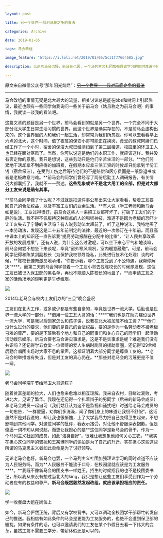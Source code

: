 ```yaml
---

layout: post

title: 另一个世界——我对马鹿之争的看法

categories: Archive

date: 2019-01-05

tags: 马会改组

image_feature: "https://i.loli.net/2019/01/06/5c31f77664585.jpg"

description: 无论老马会也好，新马会也罢，一个马列主义社团加强理论学习的同时难道不应该为人民服务吗，而为人民服务不能流于口号，在校园里就应该是为工友服务。

---
```


原文来自微信公众号“那年阳光灿烂”：~~[另一个世界——我对马鹿之争的看法](https://archive.li/fZ8wN#selection-21.1-21.17)~~

---

马会改组的事情无疑是北大最大的流量，相关讨论总是能在bbs和树洞上引起热议，最近也颇有一些同学向我询问一些关于前马会（姑且称之为前马会吧）的事情，我就谈一谈我的看法吧。

这篇文章的题目是另一个世界，前马会看到的就是另一个世界，一个完全不同于大部分北大学生日常生活习惯的世界。而这个世界是确实存在的，不是前马会虚构出来的。这个世界里的人和我们一起生活，却常常为我们所忽视。你可以去看看早上六点的北大，这个时间，值了夜班的保安小哥可能正在换岗，食堂的叔叔阿姨们已经工作了一个小时，宿舍的保洁大叔已经清扫到了第二层楼道，校园里的环卫工人也已经在面对寒风了。当然，你可以说这是他们的本职工作，就应该这样。我并没有否定你的意思，我只是想说，这些劳动只是他们辛苦生活的一部分。**他们劳累地干活却拿不到应得的加班费，在假期本应拿三倍工资的时候却只能拿到半份工钱（宿舍保洁），在受到工伤之后等待他们的不是赔偿和医疗费而是一纸辞退书或者是老板故意刁难。**前马会的同学们曾经写了两份后勤工人调研报告，有关情况大都囊括了，我就不一一赘述。**这些乱象或许不是北大用工的全部，但是对大部分工友来说是确有其事。**

**前马会同学做了什么呢？不过就是把这件事公布出来让大家看看，帮着工友要回自己的合法权益，以及丰富工友们的业余生活。**有人说（学工老师和新马会如是说），工友过得很好，前马会这些人一来把工友都吓坏了，打破了工友们的宁静的生活。我不得不佩服持这种观点的人的甩锅神技，难道不是因为老板的恐吓才让工友失去了宁静的生活吗？有人说劳动法太超前了，听了这种说法，我特地买了一本劳动法，发现这是二十五年前制定的法律，最近的一次修订在十年前。而且高中课本上的知识还一直告诉我“提高劳动报酬在分配中的比重”，“让人民共享改革开放的发展成果”。还有人说，为什么这么过激呢，可以坐下来心平气和地谈嘛，前马会何尝不想坐下来谈呢，毕竟“窗外寒风凛冽，室内暖意融融”。可是，前马会同学记得和陈某剑副校长（为保护我校领导隐私，此处进行技术化处理）谈的时候，**陈校长慷慨激昂地承诺，“你告诉我，哪个工友受到了不公待遇，我帮你解决”****，而第二天前马会同学领着一个工友小哥去找陈校长的时候却发现，这位工友已被记入保卫部的黑名单，再也不能踏入陈校长的地盘了。**而申请工友之家的活动场地的谈判更是举步维艰。

![](https://i.loli.net/2019/01/06/5c31f770020d4.jpg)

<figcaption>2014年老马会与校内工友们办的“三旦”晚会盛况</figcaption>

工友们在北大工作，或多或少都是有些自豪的，毕竟是世界一流大学。后勤也是世界一流大学的一部分，**借用一位工友大哥的话：****“我们也是在助力建设世界一流大学，可是我以后回家怎么和孩子讲，说我在北大被加班不给工资？”**他们没什么过分的要求，他们要的是自己的合法权益，要的是作为一名劳动者不被老板刁难的尊严，要的是下班后有个地方和自己的同事们和关心自己的同学们一起活动活动娱乐娱乐。新马会要老马会讲实事求是，这是不是实事求是呢？难道我们没有共识吗？还记得学五食堂一位师傅的爱人生病时刷屏的援助票圈，还记得129合唱后勤合唱团出场时大家不息的掌声，这都证明着大部分同学是尊重工友的。**老马会的举措或有失当，但是对工友的真心仍在。**那些对老马会的污蔑更是不值一辩。

![](https://i.loli.net/2019/01/06/5c31f7735f5a3.jpg)

<figcaption>老马会同学端午节给环卫大哥送粽子</figcaption>

随着贫富差距的拉大，人们也愈来愈难以相互理解。我来自农村，目睹过衰败，考进北大，见识了繁华。我现在还记得一个扎着辫子的男同学（后来的新马会成员）和老马会成员一起自习（我们姑且认为这不是监视和骚扰吧）时送给老马会成员的一句忠告，“一群傻逼，劝你们多洗澡，闻了你们身上的味道让我很不舒服”。这话虽然不是对我说的，却让我也很惭愧，上了大学我尽力把自己变得卫生起来，不想影响到其他同学。对这位同学的批评，我表示接受，对让他不舒服深表抱歉。但是傻逼一词不知从何说起，而更让我担心的是**这位同学是新马会的骨干，作为一个马列主义社团的成员，如此“洁身自好”，很难让我想象他如何关心工农。**我实在担心这位同学的骚扰和王某博同学的偷拍是为了自己的升迁，实在担心这些这些所谓的马克思主义者如此卖命是为了讨好领导。

无论老马会也好，新马会也罢，一个马列主义社团加强理论学习的同时难道不应该为人民服务吗，而为**人民服务不能流于口号，在校园里就应该是为工友服务****。**我既不像新马会的团支书一样姓王，招生的时候招我的也不是校团委书记，所以我从来没有想过当北大的king，我只是想让这些工友们享受到作为一个劳动者应有的权益和尊严。**新马会既然毅然发起改组，就应该承担相应的责任。**

![](https://i.loli.net/2019/01/06/5c31f77664585.jpg)

<figcaption>学一收餐盘大姐在岗位上</figcaption>

如今，新马会俨然正统，背后又有学校背书，又可以调动全校团学干部帮忙转发自己的推送。我相信有如此条件的马会是更能为工友服务的，也绝不会遭到保卫部的骚扰。如果有条件的话，也可以邀请我们的工友在某个节假日去看一下伟大的变革，虽然工友不需要三学分，带薪休假还是可以的。
